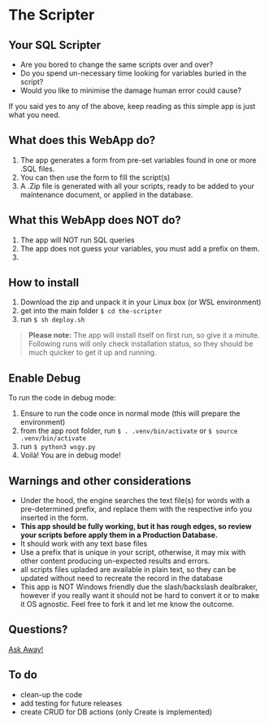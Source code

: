# The Scripter
## Your SQL Scripter

- Are you bored to change the same scripts over and over?
- Do you spend un-necessary time looking for variables buried in the script?
- Would you like to minimise the damage human error could cause?

If you said yes to any of the above, keep reading as this simple app is just what you need.

## What does this WebApp do?

1. The app generates a form from pre-set variables found in one or more .SQL files.
2. You can then use the form to fill the script(s)
3. A .Zip file is generated with all your scripts, ready to be added to your maintenance document, or applied in the database.

## What this WebApp does NOT do?

1. The app will NOT run SQL queries 
2. The app does not guess your variables, you must add a prefix on them.
3. 

## How to install

1. Download the zip and unpack it in your Linux box (or WSL environment)
2. get into the main folder `$ cd the-scripter`
3. run `$ sh deploy.sh`
> **Please note:** The app will install itself on first run, so give it a minute.
> Following runs will only check installation status, so they should be much quicker to get it up and running.

## Enable Debug

To run the code in debug mode:
1. Ensure to run the code once in normal mode (this will prepare the environment)
2. from the app root folder, run `$ . .venv/bin/activate` or `$ source .venv/bin/activate`
3. run `$ python3 wsgy.py`
4. Voilà! You are in debug mode!

## Warnings and other considerations

- Under the hood, the engine searches the text file(s) for words with a pre-determined prefix, and replace them with the respective info you inserted in the form. 
- **This app should be fully working, but it has rough edges, so review your scripts before apply them in a Production Database.**
- It should work with any text base files
- Use a prefix that is unique in your script, otherwise, it may mix with other content producing un-expected results and errors.
- all scripts files upladed are available in plain text, so they can be updated without need to recreate the record in the database
- This app is NOT Windows friendly due the slash/backslash dealbraker, however if you really want it should not be hard to convert it or to make it OS agnostic. Feel free to fork it and let me know the outcome.

## Questions?
[Ask Away!](https://github.com/pnatel/the-scripter/discussions)

## To do

- clean-up the code
- add testing for future releases
- create CRUD for DB actions (only Create is implemented)
